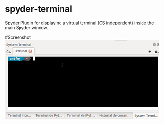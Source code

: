 # spyder-terminal
Spyder Plugin for displaying a virtual terminal (OS independent) inside the main Spyder window.

#Screenshot
![alt tag](/doc/example.gif)
